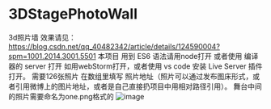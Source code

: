 # 3DStagePhotoWall
3d照片墙 
效果请见：https://blog.csdn.net/qq_40482342/article/details/124590004?spm=1001.2014.3001.5501
本项目 用到 ES6 语法请用node打开 或者使用 编译器的 server 打开 如用webStorm打开，或者使用 vs code 安装 Live Server 插件打开。
需要126张照片 在数组里填写 照片地址（照片可以通过发布图床形式，或者引用微博上的图片地址，或者是自己直接扔项目中用相对路径引用）。
舞台中间的照片需要命名为one.png格式的
![image](https://user-images.githubusercontent.com/79431756/177690060-098bb2b0-f45f-49de-9234-00809c8b3a39.png)
